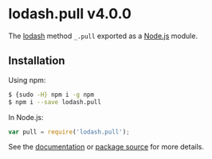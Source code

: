 # lodash.pull v4.0.0

The [lodash](https://lodash.com/) method `_.pull` exported as a [Node.js](https://nodejs.org/) module.

## Installation

Using npm:
```bash
$ {sudo -H} npm i -g npm
$ npm i --save lodash.pull
```

In Node.js:
```js
var pull = require('lodash.pull');
```

See the [documentation](https://lodash.com/docs#pull) or [package source](https://github.com/lodash/lodash/blob/4.0.0-npm-packages/lodash.pull) for more details.
